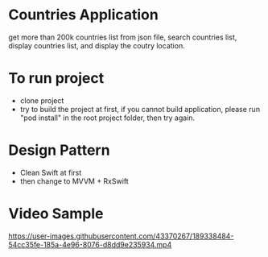 # Countries Application
get more than 200k countries list from json file, search countries list, display countries list, and display the coutry location.

# To run project
- clone project
- try to build the project at first, if you cannot build application, please run "pod install" in the root project folder, then try again.

# Design Pattern
- Clean Swift at first
- then change to MVVM + RxSwift

# Video Sample
https://user-images.githubusercontent.com/43370267/189338484-54cc35fe-185a-4e96-8076-d8dd9e235934.mp4
